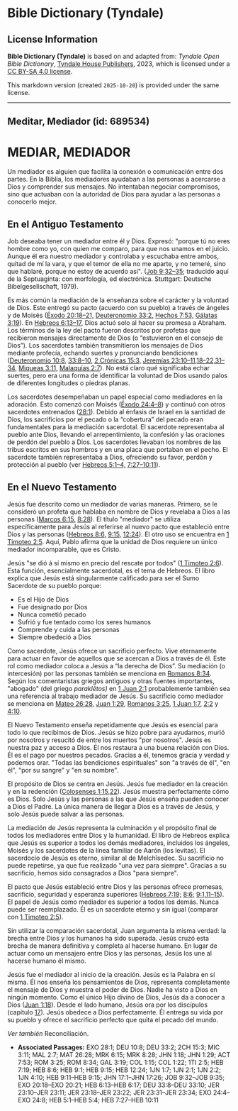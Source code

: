 # Bible Dictionary (Tyndale)

## License Information

**Bible Dictionary (Tyndale)** is based on and adapted from: _Tyndale Open Bible Dictionary_, [Tyndale House Publishers](https://tyndaleopenresources.com/), 2023, which is licensed under a [CC BY-SA 4.0 license](https://creativecommons.org/licenses/by-sa/4.0/legalcode.en).

This markdown version (created `2025-10-20`) is provided under the same license.



--------------------------------

## Meditar, Mediador (id: 689534)

MEDIAR, MEDIADOR
================

Un mediador es alguien que facilita la conexión o comunicación entre dos partes. En la Biblia, los mediadores ayudaban a las personas a acercarse a Dios y comprender sus mensajes. No intentaban negociar compromisos, sino que actuaban con la autoridad de Dios para ayudar a las personas a conocerlo mejor.

En el Antiguo Testamento
------------------------

Job deseaba tener un mediador entre él y Dios. Expresó: "porque tú no eres hombre como yo, con quien me comparo, para que nos unamos en el juicio. Aunque él era nuestro mediador y controlaba y escuchaba entre ambos, quitad de mí la vara, y que el temor de ella no me aparte, y no temeré, sino que hablaré, porque no estoy de acuerdo así". ([Job 9:32–35](https://ref.ly/Job9:32-Job9:35); traducido aquí de la Septuaginta: con morfología, ed electrónica. Stuttgart: Deutsche Bibelgesellschaft, 1979\).

Es más común la mediación de la enseñanza sobre el carácter y la voluntad de Dios. Este entregó su pacto (acuerdo con su pueblo) a través de ángeles y de Moisés ([Éxodo 20:18–21,](https://ref.ly/Exod20:18-Exod20:21) [Deuteronomio 33:2,](https://ref.ly/Deut33:2) [Hechos 7:53,](https://ref.ly/Acts7:53) [Gálatas 3:19](https://ref.ly/Gal3:19)). En [Hebreos 6:13–17](https://ref.ly/Heb6:13-Heb6:17), Dios actuó solo al hacer su promesa a Abraham. Los términos de la ley del pacto fueron descritos por profetas que recibieron mensajes directamente de Dios (o “estuvieron en el consejo de Dios”). Los sacerdotes también transmitieron los mensajes de Dios mediante profecía, echando suertes y pronunciando bendiciones ([Deuteronomio 10:8,](https://ref.ly/Deut10:8) [33:8–10,](https://ref.ly/Deut33:8-Deut33:10) [2 Crónicas 15:3,](https://ref.ly/2Chr15:3) [Jeremías 23:10–11,18–22,31–34,](https://ref.ly/Jer23:10-Jer23:11,Jer23:18-Jer23:22,Jer23:31-Jer23:34) [Miqueas 3:11,](https://ref.ly/Mic3:11) [Malaquías 2:7](https://ref.ly/Mal2:7)). No está claro qué significaba echar suertes, pero era una forma de identificar la voluntad de Dios usando palos de diferentes longitudes o piedras planas.

Los sacerdotes desempeñaban un papel especial como mediadores en la adoración. Esto comenzó con Moisés ([Éxodo 24:4–8](https://ref.ly/Exod24:4-Exod24:8)) y continuó con otros sacerdotes entrenados ([28:1](https://ref.ly/Exod28:1)). Debido al énfasis de Israel en la santidad de Dios, los sacrificios por el pecado o la “cobertura” del pecado eran fundamentales para la mediación sacerdotal. El sacerdote representaba al pueblo ante Dios, llevando el arrepentimiento, la confesión y las oraciones de perdón del pueblo a Dios. Los sacerdotes llevaban los nombres de las tribus escritos en sus hombros y en una placa que portaban en el pecho. El sacerdote también representaba a Dios, ofreciendo su favor, perdón y protección al pueblo (ver [Hebreos 5:1–4,](https://ref.ly/Heb5:1-Heb5:4) [7:27–10:11](https://ref.ly/Heb7:27-Heb10:11)).

En el Nuevo Testamento
----------------------

Jesús fue descrito como un mediador de varias maneras. Primero, se le consideró un profeta que hablaba en nombre de Dios y revelaba a Dios a las personas ([Marcos 6:15,](https://ref.ly/Mark6:15) [8:28](https://ref.ly/Mark8:28)). El título "mediador" se utiliza específicamente para Jesús al referirse al nuevo pacto que estableció entre Dios y las personas ([Hebreos 8:6,](https://ref.ly/Heb8:6) [9:15,](https://ref.ly/Heb9:15) [12:24](https://ref.ly/Heb12:24)). El otro uso se encuentra en [1 Timoteo 2:5](https://ref.ly/1Tim2:5). Aquí, Pablo afirma que la unidad de Dios requiere un único mediador incomparable, que es Cristo.

Jesús "se dió á sí mismo en precio del rescate por todos" ([1 Timoteo 2:6](https://ref.ly/1Tim2:6)). Esta función, esencialmente sacerdotal, es el tema de Hebreos. El libro explica que Jesús está singularmente calificado para ser el Sumo Sacerdote de su pueblo porque:

* Es el Hijo de Dios
* Fue designado por Dios
* Nunca cometió pecado
* Sufrió y fue tentado como los seres humanos
* Comprende y cuida a las personas
* Siempre obedeció a Dios

Como sacerdote, Jesús ofrece un sacrificio perfecto. Vive eternamente para actuar en favor de aquellos que se acercan a Dios a través de él. Este rol como mediador coloca a Jesús a “la derecha de Dios”. Su mediación (o intercesión) por las personas también se menciona en [Romanos 8:34](https://ref.ly/Rom8:34). Según los comentaristas griegos antiguos y otras fuentes importantes, "abogado" (del griego *paraklētos)* en [1 Juan 2:1](https://ref.ly/1John2:1) probablemente también sea una referencia al trabajo mediador de Jesús. Su sacrificio como mediador se menciona en [Mateo 26:28](https://ref.ly/Matt26:28), [Juan 1:29](https://ref.ly/John1:29), [Romanos 3:25](https://ref.ly/Rom3:25), [1 Juan 1:7](https://ref.ly/1John1:7), [2:2](https://ref.ly/1John2:2) y [4:10](https://ref.ly/1John4:10).

El Nuevo Testamento enseña repetidamente que Jesús es esencial para todo lo que recibimos de Dios. Jesús se hizo pobre para ayudarnos, murió por nosotros y resucitó de entre los muertos "por nosotros". Jesús es nuestra paz y acceso a Dios. Él nos restaura a una buena relación con Dios. Él es el pago por nuestros pecados. Gracias a él, tenemos gracia y verdad y podemos orar. "Todas las bendiciones espirituales" son "a través de él", "en él", "por su sangre" y "en su nombre".

El propósito de Dios se centra en Jesús. Jesús fue mediador en la creación y en la redención ([Colosenses 1:15,22](https://ref.ly/Col1:15,Col1:22)). Jesús muestra perfectamente cómo es Dios. Solo Jesús y las personas a las que Jesús enseña pueden conocer a Dios el Padre. La única manera de llegar a Dios es a través de Jesús, y solo Jesús puede salvar a las personas.

La mediación de Jesús representa la culminación y el propósito final de todos los mediadores entre Dios y la humanidad. El libro de Hebreos explica que Jesús es superior a todos los demás mediadores, incluidos los ángeles, Moisés y los sacerdotes de la línea familiar de Aarón (los levitas). El sacerdocio de Jesús es eterno, similar al de Melchîsedec. Su sacrificio no puede repetirse, ya que fue realizado "una vez para siempre". Gracias a su sacrificio, hemos sido consagrados a Dios "para siempre".

El pacto que Jesús estableció entre Dios y las personas ofrece promesas, sacrificio, seguridad y esperanza superiores ([Hebreos 7:19;](https://ref.ly/Heb7:19) [8:6;](https://ref.ly/Heb8:6) [9:1,11–15](https://ref.ly/Heb9:1,Heb9:11-Heb9:15)). El papel de Jesús como mediador es superior a todos los demás. Nunca puede ser reemplazado. Él es un sacerdote eterno y sin igual (comparar con [1 Timoteo 2:5](https://ref.ly/1Tim2:5)).

Sin utilizar la comparación sacerdotal, Juan argumenta la misma verdad: la brecha entre Dios y los humanos ha sido superada. Jesús cruzó esta brecha de manera definitiva y completa al hacerse humano. En lugar de actuar como un mensajero entre Dios y las personas, Jesús los une al hacerse humano él mismo.

Jesús fue el mediador al inicio de la creación. Jesús es la Palabra en sí misma. Él nos enseña los pensamientos de Dios, representa completamente el mensaje de Dios y muestra el poder de Dios. Nadie ha visto a Dios en ningún momento. Como el único Hijo divino de Dios, Jesús da a conocer a Dios ([Juan 1:18](https://ref.ly/John1:18)). Desde el lado humano, Jesús ora por los discípulos (capítulo [17](https://ref.ly/John17:1-John17:26)). Jesús obedece a Dios perfectamente. Él entrega su vida por su pueblo y ofrece el sacrificio perfecto que quita el pecado del mundo.

*Ver también* Reconciliación.

* **Associated Passages:** EXO 28:1; DEU 10:8; DEU 33:2; 2CH 15:3; MIC 3:11; MAL 2:7; MAT 26:28; MRK 6:15; MRK 8:28; JHN 1:18; JHN 1:29; ACT 7:53; ROM 3:25; ROM 8:34; GAL 3:19; COL 1:15; COL 1:22; 1TI 2:5; HEB 7:19; HEB 8:6; HEB 9:1; HEB 9:15; HEB 12:24; 1JN 1:7; 1JN 2:1; 1JN 2:2; 1JN 4:10; HEB 9:11–HEB 9:15; JHN 17:1–JHN 17:26; JOB 9:32–JOB 9:35; EXO 20:18–EXO 20:21; HEB 6:13–HEB 6:17; DEU 33:8–DEU 33:10; JER 23:10–JER 23:11; JER 23:18–JER 23:22; JER 23:31–JER 23:34; EXO 24:4–EXO 24:8; HEB 5:1–HEB 5:4; HEB 7:27–HEB 10:11

